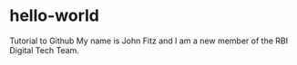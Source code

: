 # hello-world
Tutorial to Github
My name is John Fitz and I am a new member of the RBI Digital Tech Team. 
